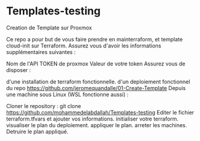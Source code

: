 # Templates-testing
Creation de Template sur Proxmox

Ce repo a pour but de vous faire prendre en mainterraform, et template cloud-init sur Terraform. Assurez vous d'avoir les informations supplémentaires suivantes :

Nom de l'API TOKEN de proxmox
Valeur de votre token
Assurez vous de disposer :

d'une installation de terraform fonctionnelle.
d'un deploiement fonctionnel du repo https://github.com/jeromequandalle/01-Create-Template
Depuis une machine sous Linux (WSL fonctionne aussi) :

Cloner le repository : git clone https://github.com/mohammedelabdallah/Templates-testing
Editer le fichier terraform.tfvars et ajouter vos informations.
initialiser votre terraform. visualiser le plan du deploiement. appliquer le plan. arreter les machines. Detruire le plan appliqué.
